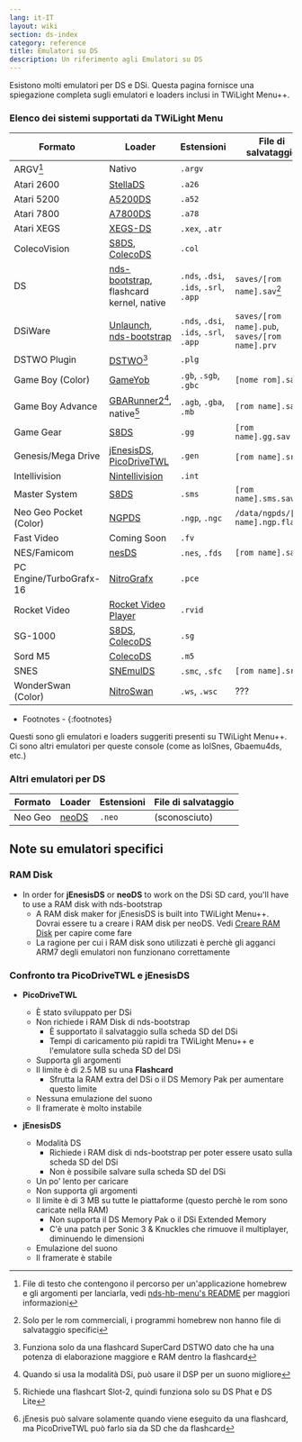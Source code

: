 ```yaml
---
lang: it-IT
layout: wiki
section: ds-index
category: reference
title: Emulatori su DS
description: Un riferimento agli Emulatori su DS
---
```


Esistono molti emulatori per DS e DSi. Questa pagina fornisce una spiegazione completa sugli emulatori e loaders inclusi in TWiLight Menu++.

### Elenco dei sistemi supportati da TWiLight Menu

| Formato                 | Loader                                           | Estensioni                             | File di salvataggio                            |
| ----------------------- | ------------------------------------------------ | -------------------------------------- | ---------------------------------------------- |
| ARGV[^1]                | Nativo                                           | `.argv`                                |                                                |
| Atari 2600              | [StellaDS][stellads]                             | `.a26`                                 |                                                |
| Atari 5200              | [A5200DS][a5200ds]                               | `.a52`                                 |                                                |
| Atari 7800              | [A7800DS][a7800ds]                               | `.a78`                                 |                                                |
| Atari XEGS              | [XEGS-DS][xegs-ds]                               | `.xex`, `.atr`                         |                                                |
| ColecoVision            | [S8DS][s8ds], [ColecoDS][colecods]               | `.col`                                 |                                                |
| DS                      | [nds-bootstrap][ndsbs], flashcard kernel, native | `.nds`, `.dsi`, `.ids`, `.srl`, `.app` | `saves/[rom name].sav`[^2]                     |
| DSiWare                 | [Unlaunch][unlaunch], [nds-bootstrap][ndsbs]     | `.nds`, `.dsi`, `.ids`, `.srl`, `.app` | `saves/[rom name].pub`, `saves/[rom name].prv` |
| DSTWO Plugin            | [DSTWO][dstwo][^3]                               | `.plg`                                 |                                                |
| Game Boy (Color)        | [GameYob][gameyob]                               | `.gb`, `.sgb`, `.gbc`                  | `[nome rom].sav`                               |
| Game Boy Advance        | [GBARunner2][gbarunner2][^4], native[^5]         | `.agb`, `.gba`, `.mb`                  | `[rom name].sav`                               |
| Game Gear               | [S8DS][s8ds]                                     | `.gg`                                  | `[rom name].gg.sav`                            |
| Genesis/Mega Drive      | [jEnesisDS][jenesis], [PicoDriveTWL][pdtwl]      | `.gen`                                 | `[rom name].srm`[^6]                           |
| Intellivision           | [Nintellivision][nintellivision]                 | `.int`                                 |                                                |
| Master System           | [S8DS][s8ds]                                     | `.sms`                                 | `[rom name].sms.sav`                           |
| Neo Geo Pocket (Color)  | [NGPDS][ngpds]                                   | `.ngp`, `.ngc`                         | `/data/ngpds/[rom name].ngp.fla`               |
| Fast Video              | Coming Soon                                      | `.fv`                                  |                                                |
| NES/Famicom             | [nesDS][nesds]                                   | `.nes`, `.fds`                         | `[rom name].sav`                               |
| PC Engine/TurboGrafx-16 | [NitroGrafx][nitrografx]                         | `.pce`                                 |                                                |
| Rocket Video            | [Rocket Video Player][rvidplayer]                | `.rvid`                                |                                                |
| SG-1000                 | [S8DS][s8ds], [ColecoDS][colecods]               | `.sg`                                  |                                                |
| Sord M5                 | [ColecoDS][colecods]                             | `.m5`                                  |                                                |
| SNES                    | [SNEmulDS][snemulds]                             | `.smc`, `.sfc`                         | `[rom name].srm`                               |
| WonderSwan (Color)      | [NitroSwan][nitroswan]                           | `.ws`, `.wsc`                          | ???                                            |

- Footnotes -
{:footnotes}

Questi sono gli emulatori e loaders suggeriti presenti su TWiLight Menu++. Ci sono altri emulatori per queste console (come as lolSnes, Gbaemu4ds, etc.)

### Altri emulatori per DS

| Formato | Loader         | Estensioni | File di salvataggio |
| ------- | -------------- | ---------- | ------------------- |
| Neo Geo | [neoDS][neods] | `.neo`     | (sconosciuto)       |

## Note su emulatori specifici
### RAM Disk
- In order for **jEnesisDS** or **neoDS** to work on the DSi SD card, you'll have to use a RAM disk with nds-bootstrap
   - A RAM disk maker for jEnesisDS is built into TWiLight Menu++. Dovrai essere tu a creare i RAM disk per neoDS. Vedi [Creare RAM Disk](../twilightmenu/creating-ram-disks) per capire come fare
   - La ragione per cui i RAM disk sono utilizzati è perchè gli agganci ARM7 degli emulatori non funzionano correttamente

### Confronto tra PicoDriveTWL e jEnesisDS
- **PicoDriveTWL**
   - È stato sviluppato per DSi
   - Non richiede i RAM Disk di nds-bootstrap
      - È supportato il salvataggio sulla scheda SD del DSi
      - Tempi di caricamento più rapidi tra TWiLight Menu++ e l'emulatore sulla scheda SD del DSi
   - Supporta gli argomenti
   - Il limite è di 2.5 MB su una **Flashcard**
      - Sfrutta la RAM extra del DSi o il DS Memory Pak per aumentare questo limite
   - Nessuna emulazione del suono
   - Il framerate è molto instabile

- **jEnesisDS**
   - Modalità DS
      - Richiede i RAM disk di nds-bootstrap per poter essere usato sulla scheda SD del DSi
      - Non è possibile salvare sulla scheda SD del DSi
   - Un po' lento per caricare
   - Non supporta gli argomenti
   - Il limite è di 3 MB su tutte le piattaforme (questo perchè le rom sono caricate nella RAM)
      - Non supporta il DS Memory Pak o il DSi Extended Memory
      - C'è una patch per Sonic 3 & Knuckles che rimuove il multiplayer, diminuendo le dimensioni
   - Emulazione del suono
   - Il framerate è stabile


<!-- Links for tables -->
[^1]: File di testo che contengono il percorso per un'applicazione homebrew e gli argomenti per lanciarla, vedi [nds-hb-menu's README](https://github.com/devkitPro/nds-hb-menu#passing-arguments) per maggiori informazioni
[^2]: Solo per le rom commerciali, i programmi homebrew non hanno file di salvataggio specifici
[^3]: Funziona solo da una flashcard SuperCard DSTWO dato che ha una potenza di elaborazione maggiore e RAM dentro la flashcard
[^4]: Quando si usa la modalità DSi, può usare il DSP per un suono migliore
[^5]: Richiede una flashcart Slot-2, quindi funziona solo su DS Phat e DS Lite
[^6]: jEnesis può salvare solamente quando viene eseguito da una flashcard, ma PicoDriveTWL può farlo sia da SD che da flashcard

[a5200ds]: https://github.com/wavemotion-dave/A5200DS
[a7800ds]: https://github.com/wavemotion-dave/A7800DS
[colecods]: https://github.com/wavemotion-dave/ColecoDS
[dstwo]: http://eng.supercard.sc
[gameyob]: https://github.com/Drenn1/GameYob
[gbarunner2]: https://github.com/Gericom/GBARunner2
[jenesis]: https://www.gamebrew.org/wiki/JEnesisDS
[ndsbs]: https://github.com/DS-Homebrew/nds-bootstrap
[nesds]: https://github.com/DS-Homebrew/NesDS
[ngpds]: https://github.com/FluBBaOfWard/NGPDS
[nitrografx]: https://www.gamebrew.org/wiki/NitroGrafx
[nitroswan]: https://github.com/FluBBaOfWard/NitroSwan
[pdtwl]: https://github.com/DS-Homebrew/PicoDriveTWL
[rvidplayer]: https://gbatemp.net/threads/539163
[s8ds]: https://github.com/FluBBaOfWard/S8DS
[snemulds]: https://www.gamebrew.org/wiki/SnemulDS_-_Revival
[stellads]: https://github.com/wavemotion-dave/StellaDS
[unlaunch]: https://problemkaputt.de/unlaunch.htm
[xegs-ds]: https://github.com/wavemotion-dave/XEGS-DS
[neods]: https://www.gamebrew.org/wiki/NeoDS
[nintellivision]: https://github.com/wavemotion-dave/NINTV-DS
